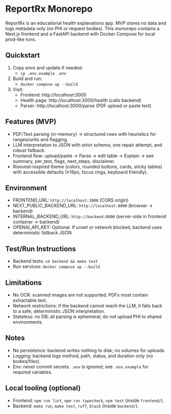 # ReportRx Monorepo

ReportRx is an educational health explanations app. MVP stores no data and logs metadata only (no PHI or request bodies). This monorepo contains a Next.js frontend and a FastAPI backend with Docker Compose for local prod-like runs.

## Quickstart

1. Copy envs and update if needed:
   - `cp .env.example .env`
2. Build and run:
   - `docker compose up --build`
3. Visit:
   - Frontend: http://localhost:3000
   - Health page: http://localhost:3000/health (calls backend)
   - Parser: http://localhost:3000/parse (PDF upload or paste text)

## Features (MVP)

- PDF/Text parsing (in-memory) → structured rows with heuristics for ranges/units and flagging.
- LLM interpretation to JSON with strict schema, one repair attempt, and robust fallback.
- Frontend flow: upload/paste → Parse → edit table → Explain → see summary, per_test, flags, next_steps, disclaimer.
- Risevest-inspired theme (colors, rounded buttons, cards, sticky tables) with accessible defaults (≥16px, focus rings, keyboard friendly).

## Environment

- FRONTEND_URL: `http://localhost:3000` (CORS origin)
- NEXT_PUBLIC_BACKEND_URL: `http://localhost:8000` (browser → backend)
- INTERNAL_BACKEND_URL: `http://backend:8000` (server-side in frontend container → backend)
- OPENAI_API_KEY: Optional. If unset or network blocked, backend uses deterministic fallback JSON.

## Test/Run Instructions

- Backend tests: `cd backend && make test`
- Run services: `docker compose up --build`

## Limitations

- No OCR: scanned images are not supported; PDFs must contain extractable text.
- Network restrictions: if the backend cannot reach the LLM, it falls back to a safe, deterministic JSON interpretation.
- Stateless: no DB; all parsing is ephemeral; do not upload PHI to shared environments.

## Notes

- No persistence: backend writes nothing to disk; no volumes for uploads.
- Logging: backend logs method, path, status, and duration only (no bodies/files).
- Env: never commit secrets. `.env` is ignored; see `.env.example` for required variables.

## Local tooling (optional)

- Frontend: `npm run lint`, `npm run typecheck`, `npm test` (inside `frontend/`).
- Backend: `make run`, `make test`, `ruff`, `black` (inside `backend/`).
